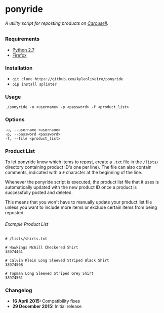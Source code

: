 # ponyride

###### A utility script for reposting products on [Carousell](https://carousell.com).

### Requirements
* [Python 2.7](https://www.python.org/downloads/)
* [Firefox](http://firefox.com/)

### Installation
* `git clone https://github.com/kyleoliveiro/ponyride`
* `pip install splinter`

### Usage
`./ponyride -u <username> -p <password> -f <product_list>`

### Options
	-u, --username <username>
	-p, --password <password>
	-f, --file <product_list>

### Product List
To let ponyride know which items to repost, create a `.txt` file in the `/lists/` directory containing product ID's one per line). The file can also contain comments, indicated with a `#` character at the beginning of the line.

Whenever the ponyride script is executed, the product list file that it uses is automatically updated with the new product ID once a product is successfully posted and deleted.

This means that you won't have to manually update your product list file unless you want to include more items or exclude certain items from being reposted.

###### Example Product List

	# /lists/shirts.txt

	# Hawkings McGill Checkered Shirt
	38974461

	# Calvin Klein Long Sleeved Striped Black Shirt
	38974508

	# Topman Long Sleeved Striped Grey Shirt
	38974561

### Changelog
* **16 April 2015:** Compatibility fixes
* **29 December 2015:** Initial release
